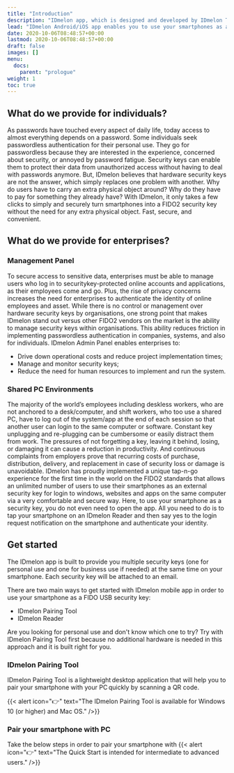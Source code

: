 ```yaml
---
title: "Introduction"
description: "IDmelon app, which is designed and developed by IDmelon Technologies Inc., lets users use their smartphones as a FIDO2 hardware security key. In environments with either shared computers or single-user PCs, users can enjoy password-less login experience with only a single tap of their smartphones on IDmelon Reader or a single click on a push notification."
lead: "IDmelon Android/iOS app enables you to use your smartphones as a FIDO2 security key. It also enables enterprises with shared computers or single-user PCs to enjoy password-less login experience with only a single tap of a smartphone on the IDmelon Reader or a single click on a push notification."
date: 2020-10-06T08:48:57+00:00
lastmod: 2020-10-06T08:48:57+00:00
draft: false
images: []
menu:
  docs:
    parent: "prologue"
weight: 1
toc: true
---
```


## What do we provide for individuals?

As passwords have touched every aspect of daily life, today access to almost everything depends on a password. Some individuals seek passwordless authentication for their personal use. They go for passwordless because they are interested in the experience, concerned about security, or annoyed by password fatigue.
Security keys can enable them to protect their data from unauthorized access without having to deal with passwords anymore. But, IDmelon believes that hardware security keys are not the answer, which simply replaces one problem with another. Why do users have to carry an extra physical object around? Why do they have to pay for something they already have?
With IDmelon, it only takes a few clicks to simply and securely turn smartphones into a FIDO2 security key without the need for any extra physical object. Fast, secure, and convenient.

## What do we provide for enterprises?

### Management Panel

To secure access to sensitive data, enterprises must be able to manage users who log in to securitykey-protected online accounts and applications, as their employees come and go. Plus, the rise of privacy concerns increases the need for enterprises to authenticate the identity of online employees and asset.
While there is no control or management over hardware security keys by organisations, one strong point that makes IDmelon stand out versus other FIDO2 vendors on the market is the ability to manage security keys within organisations. This ability reduces friction in implementing passwordless authentication in companies, systems, and also for individuals.
IDmelon Admin Panel enables enterprises to:

- Drive down operational costs and reduce project implementation times;
- Manage and monitor security keys;
- Reduce the need for human resources to implement and run the system.

### Shared PC Environments

The majority of the world’s employees including deskless workers, who are not anchored to a desk/computer, and shift workers, who too use a shared PC, have to log out of the system/app at the end of each session so that another user can login to the same computer or software.
Constant key unplugging and re-plugging can be cumbersome or easily distract them from work. The pressures of not forgetting a key, leaving it behind, losing, or damaging it can cause a reduction in productivity. And continuous complaints from employers prove that recurring costs of purchase, distribution, delivery, and replacement in case of security loss or damage is unavoidable.
IDmelon has proudly implemented a unique tap-n-go experience for the first time in the world on the FIDO2 standards that allows an unlimited number of users to use their smartphones as an external security key for login to windows, websites and apps on the same computer via a very comfortable and secure way.
Here, to use your smartphone as a security key, you do not even need to open the app. All you need to do is to tap your smartphone on an IDmelon Reader and then say yes to the login request notification on the smartphone and authenticate your identity.

## Get started

The IDmelon app is built to provide you multiple security keys (one for personal use and one for business use if needed) at the same time on your smartphone. Each security key will be attached to an email.

There are two main ways to get started with IDmelon mobile app in order to use your smartphone as a FIDO USB security key:

- IDmelon Pairing Tool
- IDmelon Reader

Are you looking for personal use and don't know which one to try? Try with IDmelon Pairing Tool first because no additional hardware is needed in this approach and it is built right for you.

### IDmelon Pairing Tool

IDmelon Pairing Tool is a lightweight desktop application that will help you to pair your smartphone with your PC quickly by scanning a QR code.

{{< alert icon="👉" text="The IDmelon Pairing Tool is available for Windows 10 (or higher) and Mac OS." />}}

### Pair your smartphone with PC

Take the below steps in order to pair your smartphone with
{{< alert icon="👉" text="The Quick Start is intended for intermediate to advanced users." />}}
